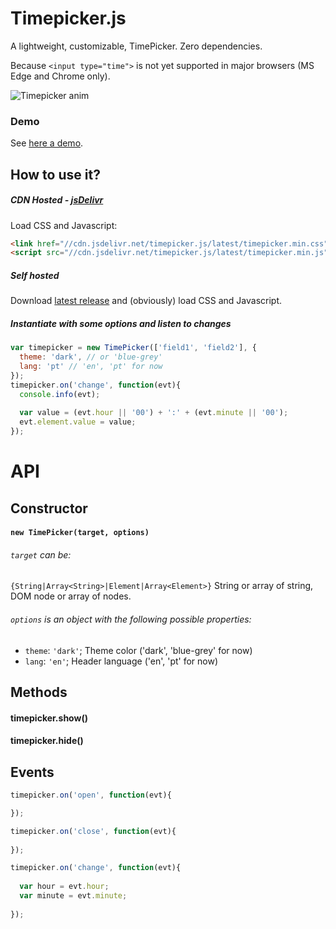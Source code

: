 # Timepicker.js
A lightweight, customizable, TimePicker. Zero dependencies.

Because `<input type="time">` is not yet supported in major browsers (MS Edge and Chrome only).


![Timepicker anim](https://raw.githubusercontent.com/jonataswalker/timepicker.js/screenshot/images/anim.gif)

### Demo
See [here a demo](http://rawgit.com/jonataswalker/timepicker.js/master/examples/example.html).


## How to use it?
##### CDN Hosted - [jsDelivr](http://www.jsdelivr.com/projects/timepicker.js)
Load CSS and Javascript:
```HTML
<link href="//cdn.jsdelivr.net/timepicker.js/latest/timepicker.min.css"  rel="stylesheet">
<script src="//cdn.jsdelivr.net/timepicker.js/latest/timepicker.min.js"></script>
```
##### Self hosted
Download [latest release](https://github.com/jonataswalker/timepicker.js/releases/latest) and (obviously) load CSS and Javascript.

##### Instantiate with some options and listen to changes
```javascript
var timepicker = new TimePicker(['field1', 'field2'], {
  theme: 'dark', // or 'blue-grey'
  lang: 'pt' // 'en', 'pt' for now
});
timepicker.on('change', function(evt){
  console.info(evt);
  
  var value = (evt.hour || '00') + ':' + (evt.minute || '00');
  evt.element.value = value;
});
```

# API

## Constructor

#### `new TimePicker(target, options)`

###### `target` can be:
`{String|Array<String>|Element|Array<Element>}` String or array of string, DOM node or array of nodes.

###### `options` is an object with the following possible properties:
* `theme`: `'dark'`; Theme color ('dark', 'blue-grey' for now)
* `lang`: `'en'`; Header language ('en', 'pt' for now)

## Methods

#### timepicker.show()

#### timepicker.hide()


## Events

```javascript
timepicker.on('open', function(evt){

});

timepicker.on('close', function(evt){
  
});

timepicker.on('change', function(evt){
  
  var hour = evt.hour;
  var minute = evt.minute;
  
});
```
